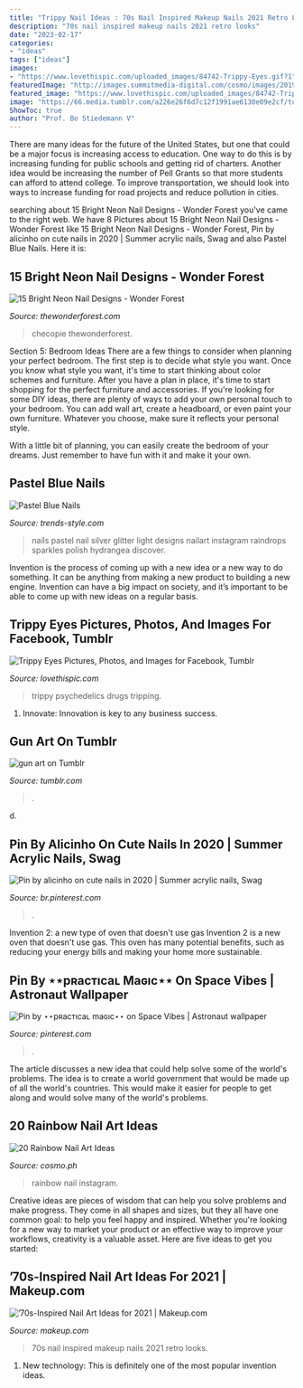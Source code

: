 ```yaml
---
title: "Trippy Nail Ideas : 70s Nail Inspired Makeup Nails 2021 Retro Looks"
description: "70s nail inspired makeup nails 2021 retro looks"
date: "2023-02-17"
categories:
- "ideas"
tags: ["ideas"]
images:
- "https://www.lovethispic.com/uploaded_images/84742-Trippy-Eyes.gif?1"
featuredImage: "http://images.summitmedia-digital.com/cosmo/images/2019/06/28/rainbow-nail-art-manicure-1561701360.jpg"
featured_image: "https://www.lovethispic.com/uploaded_images/84742-Trippy-Eyes.gif?1"
image: "https://66.media.tumblr.com/a226e26f6d7c12f1991ae6130e09e2cf/tumblr_otdno1M5Ng1v4koxao1_500.jpg"
ShowToc: true
author: "Prof. Bo Stiedemann V"
---
```



There are many ideas for the future of the United States, but one that could be a major focus is increasing access to education. One way to do this is by increasing funding for public schools and getting rid of charters. Another idea would be increasing the number of Pell Grants so that more students can afford to attend college. To improve transportation, we should look into ways to increase funding for road projects and reduce pollution in cities.

	

		
searching about 15 Bright Neon Nail Designs - Wonder Forest you've came to the right web. We have 8 Pictures about 15 Bright Neon Nail Designs - Wonder Forest like 15 Bright Neon Nail Designs - Wonder Forest, Pin by alicinho on cute nails in 2020 | Summer acrylic nails, Swag and also Pastel Blue Nails. Here it is:
		
    
## 15 Bright Neon Nail Designs - Wonder Forest

<img loading=lazy src="https://www.thewonderforest.com/wp-content/uploads/2021/05/159201705_1380690475643679_6063214449986029517_n-1024x1024.jpg" onerror="this.onerror=null;this.src='https://tse2.mm.bing.net/th?id=OIP.cUnvS87u4QVWWohi-XbSzwHaHa&amp;pid=15.1';" alt="15 Bright Neon Nail Designs - Wonder Forest">

_Source: thewonderforest.com_

>checopie thewonderforest. 

	

Section 5: Bedroom Ideas
There are a few things to consider when planning your perfect bedroom. The first step is to decide what style you want. Once you know what style you want, it's time to start thinking about color schemes and furniture. After you have a plan in place, it's time to start shopping for the perfect furniture and accessories.
If you're looking for some DIY ideas, there are plenty of ways to add your own personal touch to your bedroom. You can add wall art, create a headboard, or even paint your own furniture. Whatever you choose, make sure it reflects your personal style.

With a little bit of planning, you can easily create the bedroom of your dreams. Just remember to have fun with it and make it your own.

    
## Pastel Blue Nails

<img loading=lazy src="http://trends-style.com/wp-content/uploads/2014/01/nail9.jpg" onerror="this.onerror=null;this.src='https://tse3.mm.bing.net/th?id=OIP.LVNUQi7dI3oMiA98mELOdwHaHa&amp;pid=15.1';" alt="Pastel Blue Nails">

_Source: trends-style.com_

>nails pastel nail silver glitter light designs nailart instagram raindrops sparkles polish hydrangea discover. 

	

Invention is the process of coming up with a new idea or a new way to do something. It can be anything from making a new product to building a new engine. Invention can have a big impact on society, and it’s important to be able to come up with new ideas on a regular basis.

    
## Trippy Eyes Pictures, Photos, And Images For Facebook, Tumblr

<img loading=lazy src="https://www.lovethispic.com/uploaded_images/84742-Trippy-Eyes.gif?1" onerror="this.onerror=null;this.src='https://tse3.mm.bing.net/th?id=OIP.7JvQyYcozN2cuZCcOvuIYwHaFo&amp;pid=15.1';" alt="Trippy Eyes Pictures, Photos, and Images for Facebook, Tumblr">

_Source: lovethispic.com_

>trippy psychedelics drugs tripping. 

	

1. Innovate: Innovation is key to any business success.

    
## Gun Art On Tumblr

<img loading=lazy src="https://66.media.tumblr.com/a226e26f6d7c12f1991ae6130e09e2cf/tumblr_otdno1M5Ng1v4koxao1_500.jpg" onerror="this.onerror=null;this.src='https://tse2.mm.bing.net/th?id=OIP.-oSwY7alRvpoIP-PFwt1IQHaJ3&amp;pid=15.1';" alt="gun art on Tumblr">

_Source: tumblr.com_

>. 

	

d.

    
## Pin By Alicinho On Cute Nails In 2020 | Summer Acrylic Nails, Swag

<img loading=lazy src="https://i.pinimg.com/736x/d7/bc/e1/d7bce15c62bcd0b3ec710a607efc591f.jpg" onerror="this.onerror=null;this.src='https://tse4.mm.bing.net/th?id=OIP.3hxaBxyDD0mdbbwHcu6NkAHaGy&amp;pid=15.1';" alt="Pin by alicinho on cute nails in 2020 | Summer acrylic nails, Swag">

_Source: br.pinterest.com_

>. 

	

Invention 2: a new type of oven that doesn't use gas
Invention 2 is a new oven that doesn't use gas. This oven has many potential benefits, such as reducing your energy bills and making your home more sustainable.

    
## Pin By ⋆⋆pʀacтıcaʟ Maɢıc⋆⋆ On Space Vibes | Astronaut Wallpaper

<img loading=lazy src="https://i.pinimg.com/originals/34/8a/cf/348acf45bcff63afbfba2bde2b180c9d.jpg" onerror="this.onerror=null;this.src='https://tse3.mm.bing.net/th?id=OIP.4KSxW4iI7kjjdeXu8B_qRAHaQB&amp;pid=15.1';" alt="Pin by ⋆⋆pʀacтıcaʟ maɢıc⋆⋆ on Space Vibes | Astronaut wallpaper">

_Source: pinterest.com_

>. 

	

The article discusses a new idea that could help solve some of the world's problems. The idea is to create a world government that would be made up of all the world's countries. This would make it easier for people to get along and would solve many of the world's problems.

    
## 20 Rainbow Nail Art Ideas

<img loading=lazy src="http://images.summitmedia-digital.com/cosmo/images/2019/06/28/rainbow-nail-art-manicure-1561701360.jpg" onerror="this.onerror=null;this.src='https://tse4.mm.bing.net/th?id=OIP.Serpz5NaQXcs4vX_k0ZXcAHaEK&amp;pid=15.1';" alt="20 Rainbow Nail Art Ideas">

_Source: cosmo.ph_

>rainbow nail instagram. 

	

Creative ideas are pieces of wisdom that can help you solve problems and make progress. They come in all shapes and sizes, but they all have one common goal: to help you feel happy and inspired. Whether you're looking for a new way to market your product or an effective way to improve your workflows, creativity is a valuable asset. Here are five ideas to get you started: 

    
## ’70s-Inspired Nail Art Ideas For 2021 | Makeup.com

<img loading=lazy src="https://www.makeup.com/-/media/project/loreal/brand-sites/mdc/americas/us/articles/2021/february/23-70s-nail-art/70s-inspired-nail-art-hero-mudc-022321.jpg?w=400&amp;h=300&amp;blr=False&amp;hash=C22606B052F3B2296383DC3284FC3019" onerror="this.onerror=null;this.src='https://tse3.mm.bing.net/th?id=OIP.5NTGsyYyZEeD2o8K0XLgowHaFj&amp;pid=15.1';" alt="’70s-Inspired Nail Art Ideas for 2021 | Makeup.com">

_Source: makeup.com_

>70s nail inspired makeup nails 2021 retro looks. 

	

1) New technology: This is definitely one of the most popular invention ideas.

